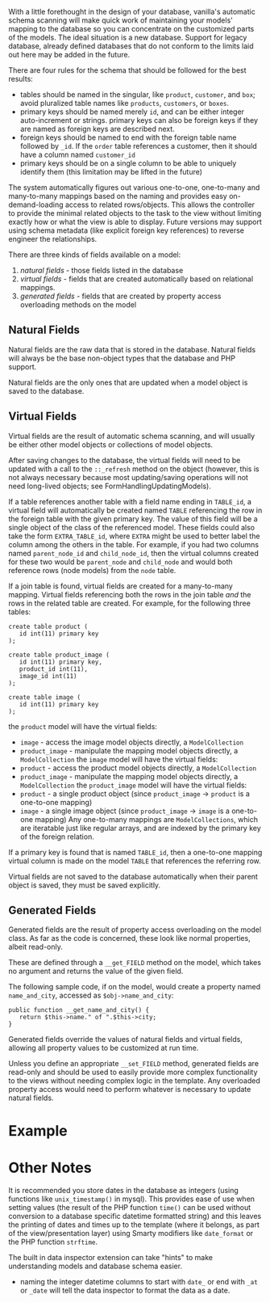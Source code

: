 With a little forethought in the design of your database, vanilla's automatic schema scanning will make quick work of maintaining your models' mapping to the database so you can concentrate on the customized parts of the models.  The ideal situation is a new database.  Support for legacy database, already defined databases that do not conform to the limits laid out here may be added in the future.

There are four rules for the schema that should be followed for the best results:
  * tables should be named in the singular, like `product`, `customer`, and `box`; avoid pluralized table names like `products`, `customers`, or `boxes`.
  * primary keys should be named merely `id`, and can be either integer auto-increment or strings.  primary keys can also be foreign keys if they are named as foreign keys are described next.
  * foreign keys should be named to end with the foreign table name followed by `_id`.  If the `order` table references a customer, then it should have a column named `customer_id`
  * primary keys should be on a single column to be able to uniquely identify them (this limitation may be lifted in the future)

The system automatically figures out various one-to-one, one-to-many and many-to-many mappings based on the naming and provides easy on-demand-loading access to related rows/objects.  This allows the controller to provide the minimal related objects to the task to the view without limiting exactly how or what the view is able to display.  Future versions may support using schema metadata (like explicit foreign key references) to reverse engineer the relationships.

There are three kinds of fields available on a model:
  1. _natural fields_ - those fields listed in the database
  1. _virtual fields_ - fields that are created automatically based on relational mappings.
  1. _generated fields_ - fields that are created by property access overloading methods on the model

## Natural Fields ##

Natural fields are the raw data that is stored in the database.  Natural fields will always be the base non-object types that the database and PHP support.

Natural fields are the only ones that are updated when a model object is saved to the database.

## Virtual Fields ##

Virtual fields are the result of automatic schema scanning, and will usually be either other model objects or collections of model objects.

After saving changes to the database, the virtual fields will need to be updated with a call to the `::_refresh` method on the object (however, this is not always necessary because most updating/saving operations will not need long-lived objects; see FormHandlingUpdatingModels).

If a table references another table with a field name ending in `TABLE_id`, a virtual field will automatically be created named `TABLE` referencing the row in the foreign table with the given primary key.  The value of this field will be a single object of the class of the referenced model.  These fields could also take the form `EXTRA_TABLE_id`, where `EXTRA` might be used to better label the column among the others in the table.  For example, if you had two columns named `parent_node_id` and `child_node_id`, then the virtual columns created for these two would be `parent_node` and `child_node` and would both reference rows (node models) from the `node` table.

If a join table is found, virtual fields are created for a many-to-many mapping.  Virtual fields referencing both the rows in the join table _and_ the rows in the related table are created.  For example, for the following three tables:
```
create table product ( 
   id int(11) primary key
);

create table product_image (
   id int(11) primary key,
   product_id int(11),
   image_id int(11)
);

create table image (
   id int(11) primary key
);
```
the `product` model will have the virtual fields:
  * `image` - access the image model objects directly, a `ModelCollection`
  * `product_image` - manipulate the mapping model objects directly, a `ModelCollection`
the `image` model will have the virtual fields:
  * `product` - access the product model objects directly, a `ModelCollection`
  * `product_image` - manipulate the mapping model objects directly, a `ModelCollection`
the `product_image` model will have the virtual fields:
  * `product` - a single product object (since `product_image` -> `product` is a one-to-one mapping)
  * `image` - a single image object (since `product_image` -> `image` is a one-to-one mapping)
Any one-to-many mappings are `ModelCollections`, which are iteratable just like regular arrays, and are indexed by the primary key of the foreign relation.

If a primary key is found that is named `TABLE_id`, then a one-to-one mapping virtual column is made on the model `TABLE` that references the referring row.

Virtual fields are not saved to the database automatically when their parent object is saved, they must be saved explicitly.


## Generated Fields ##

Generated fields are the result of property access overloading on the model class.  As far as the code is concerned, these look like normal properties, albeit read-only.

These are defined through a `__get_FIELD` method on the model, which takes no argument and returns the value of the given field.

The following sample code, if on the model, would create a property named `name_and_city`, accessed as `$obj->name_and_city`:
```
public function __get_name_and_city() {
   return $this->name." of ".$this->city;
}
```

Generated fields override the values of natural fields and virtual fields, allowing all property values to be customized at run time.

Unless you define an appropriate `__set_FIELD` method, generated fields are read-only and should be used to easily provide more complex functionality to the views without needing complex logic in the template.  Any overloaded property access would need to perform whatever is necessary to update natural fields.

# Example #


# Other Notes #

It is recommended you store dates in the database as integers (using functions like `unix_timestamp()` in mysql).  This provides ease of use when setting values (the result of the PHP function `time()` can be used without conversion to a database specific datetime formatted string) and this leaves the printing of dates and times up to the template (where it belongs, as part of the view/presentation layer) using Smarty modifiers like `date_format` or the PHP function `strftime`.


The built in data inspector extension can take "hints" to make understanding models and database schema easier.
  * naming the integer datetime columns to start with `date_` or end with `_at` or `_date` will tell the data inspector to format the data as a date.